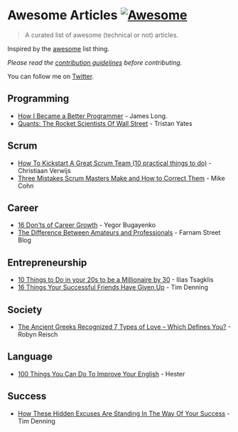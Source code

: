 # Awesome Articles [![Awesome](https://cdn.rawgit.com/sindresorhus/awesome/d7305f38d29fed78fa85652e3a63e154dd8e8829/media/badge.svg)](https://github.com/sindresorhus/awesome)

> A curated list of awesome (technical or not) articles.

Inspired by the [awesome](https://github.com/sindresorhus/awesome) list thing.

*Please read the [contribution guidelines](contributing.md) before contributing.*

You can follow me on [Twitter](https://twitter.com/ThodorisBais).


## Programming
* [How I Became a Better Programmer](http://jlongster.com/How-I-Became-Better-Programmer) - James Long.
* [Quants: The Rocket Scientists Of Wall Street](http://www.investopedia.com/articles/financialcareers/08/quants-quantitative-analyst.asp) - Tristan Yates

## Scrum
* [How To Kickstart A Great Scrum Team (10 practical things to do)](https://www.linkedin.com/pulse/how-kickstart-great-scrum-team-10-practical-things-do-verwijs?lipi=urn%3Ali%3Apage%3Ad_flagship3_feed%3BtvoU%2Ft9bQPagK2kmoU4CEQ%3D%3D&licu=urn%3Ali%3Acontrol%3Ad_flagship3_feed-object) - Christiaan Verwijs
* [Three Mistakes Scrum Masters Make and How to Correct Them](https://www.mountaingoatsoftware.com/blog/three-mistakes-scrum-masters-make-and-how-to-correct-them) - Mike Cohn

## Career
* [16 Don'ts of Career Growth](http://www.yegor256.com/2017/01/24/career-advice.html?utm_content=buffer4719b&utm_medium=social&utm_source=twitter.com&utm_campaign=buffer) - Yegor Bugayenko
* [The Difference Between Amateurs and Professionals](https://www.farnamstreetblog.com/2017/08/amateurs-professionals/) - Farnam Street Blog

## Entrepreneurship
* [10 Things to Do in your 20s to be a Millionaire by 30](http://www.wealthtriumph.com/10-things-20s-millionaire-30/?utm_content=buffer33c6b&utm_medium=social&utm_source=linkedin.com&utm_campaign=buffer) - Ilias Tsagklis
* [16 Things Your Successful Friends Have Given Up](https://www.linkedin.com/pulse/16-things-your-successful-friends-have-given-up-tim-denning?trk=v-feed&lipi=urn%3Ali%3Apage%3Ad_flagship3_feed%3Bg9W%2FygbgIwQOFwOmPFXviA%3D%3D) - Tim Denning

## Society
* [The Ancient Greeks Recognized 7 Types of Love – Which Defines You?](http://unisoultheory.com/index.php/2017/02/02/ancient-greeks-types-of-love/) - Robyn Reisch

## Language
* [100 Things You Can Do To Improve Your English](http://www.langports.com/100-things-you-can-do-to-improve-your-english/) - Hester

## Success
* [How These Hidden Excuses Are Standing In The Way Of Your Success](https://www.linkedin.com/pulse/how-hidden-excuses-standing-way-your-success-tim-denning?trk=v-feed&lipi=urn%3Ali%3Apage%3Ad_flagship3_feed%3BZuU2zASrl3%2Bu2iSGXlfTTw%3D%3D) - Tim Denning


